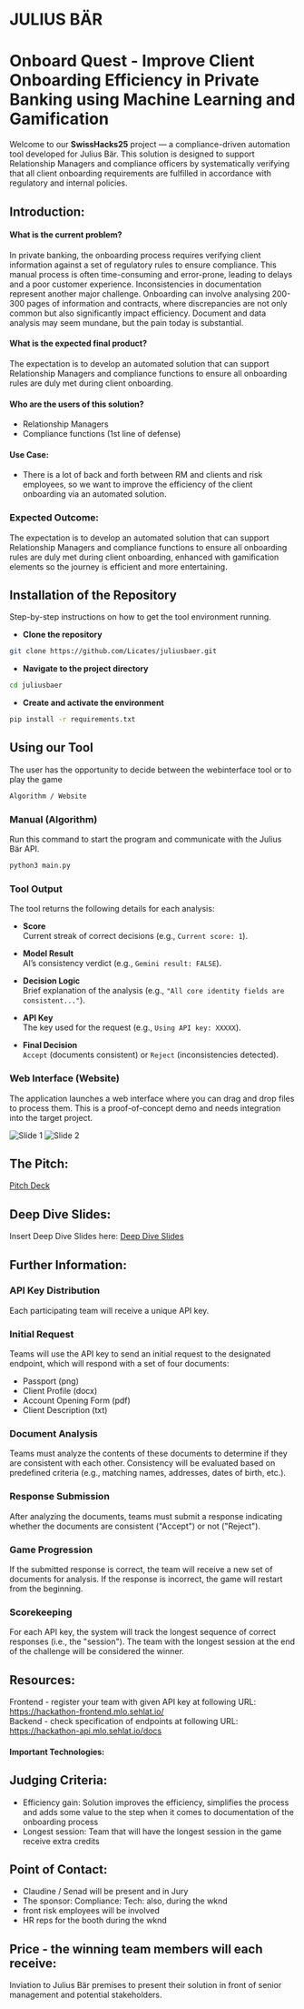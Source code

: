# JULIUS BÄR
# Onboard Quest - Improve Client Onboarding Efficiency in Private Banking using Machine Learning and Gamification

Welcome to our **SwissHacks25** project — a compliance-driven automation tool developed for Julius Bär. This solution is designed to support Relationship Managers and compliance officers by systematically verifying that all client onboarding requirements are fulfilled in accordance with regulatory and internal policies.

## Introduction:

#### What is the current problem?
In private banking, the onboarding process requires verifying client information against a set of regulatory rules to ensure compliance. This manual process is often time-consuming and error-prone, leading to delays and a poor customer experience. Inconsistencies in documentation represent another major challenge. Onboarding can involve analysing 200-300 pages of information and contracts, where discrepancies are not only common but also significantly impact efficiency. Document and data analysis may seem mundane, but the pain today is substantial. 

#### What is the expected final product?
The expectation is to develop an automated solution that can support Relationship Managers and compliance functions to ensure all onboarding rules are duly met during client onboarding.

#### Who are the users of this solution?
* Relationship Managers
* Compliance functions (1st line of defense) 

#### Use Case: 
* There is a lot of back and forth between RM and clients and risk employees, so we want to improve the efficiency of the client onboarding via an automated solution. 

### Expected Outcome:

The expectation is to develop an automated solution that can support Relationship Managers and compliance functions to ensure all onboarding rules are duly met during client onboarding, enhanced with gamification elements so the journey is efficient and more entertaining. 

## Installation of the Repository
Step-by-step instructions on how to get the tool environment running.

- **Clone the repository**
```bash
git clone https://github.com/Licates/juliusbaer.git
```

- **Navigate to the project directory**
```bash
cd juliusbaer
```

- **Create and activate the environment**
```bash
pip install -r requirements.txt
```

## Using our Tool
The user has the opportunity to decide between the webinterface tool or to play the game

```bash
Algorithm / Website
```

### Manual (Algorithm)

Run this command to start the program and communicate with the Julius Bär API.
```bash
python3 main.py
```

### Tool Output
The tool returns the following details for each analysis:

- **Score**  
  Current streak of correct decisions (e.g., `Current score: 1`).  

- **Model Result**  
  AI’s consistency verdict (e.g., `Gemini result: FALSE`).  

- **Decision Logic**  
  Brief explanation of the analysis (e.g., `"All core identity fields are consistent..."`).  

- **API Key**  
  The key used for the request (e.g., `Using API key: XXXXX`).  

- **Final Decision**  
  `Accept` (documents consistent) or `Reject` (inconsistencies detected).

### Web Interface (Website)
The application launches a web interface where you can drag and drop files to process them. This is a proof-of-concept demo and needs integration into the target project.

![Slide 1](/slides/tool1.jpeg)
![Slide 2](/slides/tool2.jpeg)


## The Pitch:

[Pitch Deck](./slides/SwissHacksPitch.pptx)


## Deep Dive Slides:

Insert Deep Dive Slides here:
[Deep Dive Slides](./slides/DeepDive.pptx)

## Further Information:
### API Key Distribution
Each participating team will receive a unique API key.

### Initial Request
Teams will use the API key to send an initial request to the designated endpoint, which will respond with a set of four documents:  
- Passport (png)  
- Client Profile (docx)  
- Account Opening Form (pdf)  
- Client Description (txt)

### Document Analysis
Teams must analyze the contents of these documents to determine if they are consistent with each other. Consistency will be evaluated based on predefined criteria (e.g., matching names, addresses, dates of birth, etc.).

### Response Submission
After analyzing the documents, teams must submit a response indicating whether the documents are consistent ("Accept") or not ("Reject").

### Game Progression
If the submitted response is correct, the team will receive a new set of documents for analysis. If the response is incorrect, the game will restart from the beginning.

### Scorekeeping
For each API key, the system will track the longest sequence of correct responses (i.e., the "session"). The team with the longest session at the end of the challenge will be considered the winner.

## Resources:
Frontend - register your team with given API key at following URL: https://hackathon-frontend.mlo.sehlat.io/  
Backend - check specification of endpoints at following URL: https://hackathon-api.mlo.sehlat.io/docs

#### Important Technologies: 


## Judging Criteria:
* Efficiency gain: Solution improves the efficiency, simplifies the process and adds some value to the step when it comes to documentation of the onboarding process
* Longest session: Team that will have the longest session in the game receive extra credits

## Point of Contact:

*	Claudine / Senad will be present and in Jury
*	The sponsor: Compliance: Tech: also, during the wknd 
*	front risk employees will be involved
*	HR reps for the booth during the wknd


## Price - the winning team members will each receive:

Inviation to Julius Bär premises to present their solution in front of senior management and potential stakeholders.
